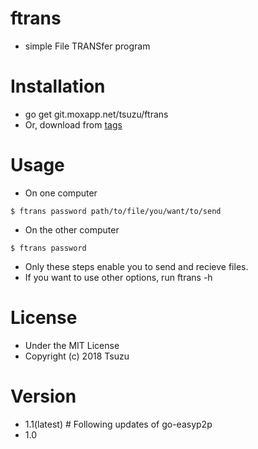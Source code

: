 <!---
 Copyright (c) 2018 Tsuzu
 
 This software is released under the MIT License.
 https://opensource.org/licenses/MIT
-->

# ftrans
- simple File TRANSfer program

# Installation
- go get git.moxapp.net/tsuzu/ftrans
- Or, download from [tags](https://git.mox.si/tsuzu/ftrans/tags/)

# Usage
- On one computer

```
$ ftrans password path/to/file/you/want/to/send
```

- On the other computer

```
$ ftrans password
```

- Only these steps enable you to send and recieve files.
- If you want to use other options, run ftrans -h

# License
- Under the MIT License
- Copyright (c) 2018 Tsuzu

# Version
- 1.1(latest) # Following updates of go-easyp2p
- 1.0